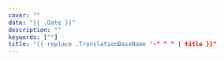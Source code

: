 ```yaml
---
cover: ""
date: "{{ .Date }}"
description: ""
keywords: [""]
title: "{{ replace .TranslationBaseName "-" " " | title }}"
---
```

